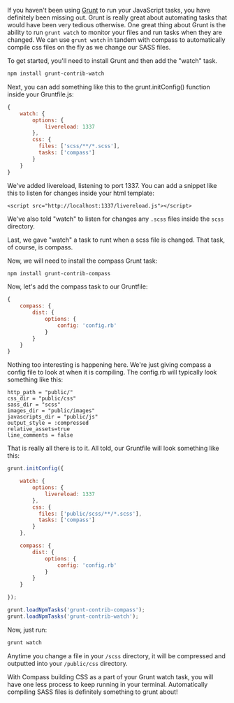 If you haven't been using [Grunt](http://gruntjs.com) to run your JavaScript tasks, you have definitely been missing out. Grunt is really great about automating tasks that would have been very tedious otherwise. One great thing about Grunt is the ability to run `grunt watch` to monitor your files and run tasks when they are changed. We can use `grunt watch` in tandem with compass to automatically compile css files on the fly as we change our SASS files.

<!-- more -->

To get started, you'll need to install Grunt and then add the "watch" task.

```bash
npm install grunt-contrib-watch
```

Next, you can add something like this to the grunt.initConfig() function inside your Gruntfile.js:

```javascript
{
    watch: {
        options: {
            livereload: 1337
        },
        css: {
          files: ['scss/**/*.scss'],
          tasks: ['compass']
        }
    }
}
```

We've added livereload, listening to port 1337. You can add a snippet like this to listen for changes inside your html template:

```html4strict
<script src="http://localhost:1337/livereload.js"></script>
```

We've also told "watch" to listen for changes any `.scss` files inside the `scss` directory.

Last, we gave "watch" a task to runt when a scss file is changed. That task, of course, is compass.

Now, we will need to install the compass Grunt task:

```bash
npm install grunt-contrib-compass
```

Now, let's add the compass task to our Gruntfile:

```javascript
{
    compass: {
        dist: {
            options: {
                config: 'config.rb'
            }
        }
    }
}
```

Nothing too interesting is happening here. We're just giving compass a config file to look at when it is compiling. The config.rb will typically look something like this:

```text
http_path = "public/"
css_dir = "public/css"
sass_dir = "scss"
images_dir = "public/images"
javascripts_dir = "public/js"
output_style = :compressed
relative_assets=true
line_comments = false
```

That is really all there is to it. All told, our Gruntfile will look something like this:

```javascript
grunt.initConfig({

    watch: {
        options: {
            livereload: 1337
        },
        css: {
          files: ['public/scss/**/*.scss'],
          tasks: ['compass']
        }
    },

    compass: {
        dist: {
            options: {
                config: 'config.rb'
            }
        }
    }

});

grunt.loadNpmTasks('grunt-contrib-compass');
grunt.loadNpmTasks('grunt-contrib-watch');
```

Now, just run:

```bash
grunt watch
```

Anytime you change a file in your `/scss` directory, it will be compressed and outputted into your `/public/css` directory.

With Compass building CSS as a part of your Grunt watch task, you will have one less process to keep running in your terminal. Automatically compiling SASS files is definitely something to grunt about!